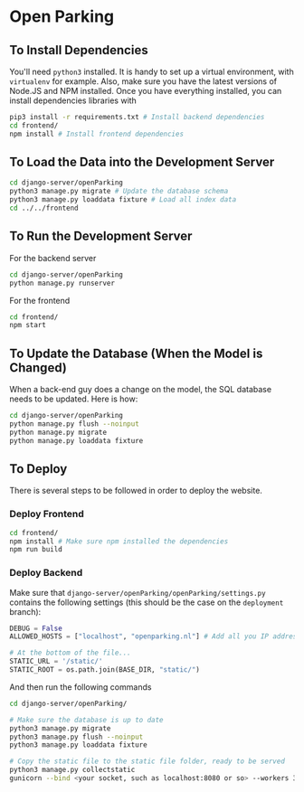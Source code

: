 # Open Parking

## To Install Dependencies
You'll need `python3` installed. It is handy to set up a virtual
environment, with `virtualenv` for example.
Also, make sure you have the latest versions of Node.JS and NPM installed.
Once you have everything installed,
you can install dependencies libraries with
```bash
pip3 install -r requirements.txt # Install backend dependencies
cd frontend/
npm install # Install frontend dependencies
```

## To Load the Data into the Development Server
```bash
cd django-server/openParking
python3 manage.py migrate # Update the database schema
python3 manage.py loaddata fixture # Load all index data
cd ../../frontend
```

## To Run the Development Server
For the backend server
```bash
cd django-server/openParking
python manage.py runserver
```
For the frontend
```bash
cd frontend/
npm start
```

## To Update the Database (When the Model is Changed)
When a back-end guy does a change on the model, the SQL database needs to be
updated. Here is how:
```bash
cd django-server/openParking
python manage.py flush --noinput
python manage.py migrate
python manage.py loaddata fixture
```

## To Deploy
There is several steps to be followed in order to deploy the website.

### Deploy Frontend
```bash
cd frontend/
npm install # Make sure npm installed the dependencies
npm run build
```

### Deploy Backend
Make sure that `django-server/openParking/openParking/settings.py` contains the
following settings (this should be the case on the `deployment` branch):
```py
DEBUG = False
ALLOWED_HOSTS = ["localhost", "openparking.nl"] # Add all you IP addresses and domain names

# At the bottom of the file...
STATIC_URL = '/static/'
STATIC_ROOT = os.path.join(BASE_DIR, "static/")
```
And then run the following commands
```bash
cd django-server/openParking/

# Make sure the database is up to date
python3 manage.py migrate
python3 manage.py flush --noinput
python3 manage.py loaddata fixture

# Copy the static file to the static file folder, ready to be served
python3 manage.py collectstatic
gunicorn --bind <your socket, such as localhost:8080 or so> --workers 3 openParking.wsgi:application
```
